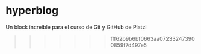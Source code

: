 # hyperblog
Un block increíble para el curso de Git y GitHub de Platzi
>>>>>>> fff62b9b6bf0663aa072332473900859f7d497e5
